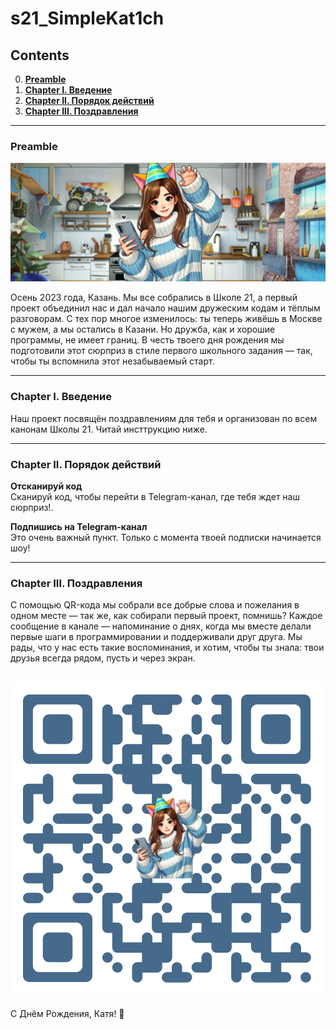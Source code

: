 # s21_SimpleKat1ch

## Contents

0. **[Preamble](#Preamble)**  
1. **[Chapter I. Введение](#Chapter-I)**  
2. **[Chapter II. Порядок действий](#Chapter-II)**  
3. **[Chapter III. Поздравления](#Chapter-III)**  

---

### Preamble

![simple_kat1ch](misc/images/hbd.png)

Осень 2023 года, Казань. Мы все собрались в Школе 21, а первый проект объединил нас и дал начало нашим дружеским кодам и тёплым разговорам. С тех пор многое изменилось: ты теперь живёшь в Москве с мужем, а мы остались в Казани. Но дружба, как и хорошие программы, не имеет границ. В честь твоего дня рождения мы подготовили этот сюрприз в стиле первого школьного задания — так, чтобы ты вспомнила этот незабываемый старт.

---

### Chapter I. Введение

Наш проект посвящён поздравлениям для тебя и организован по всем канонам Школы 21. Читай инсттрукцию ниже.

---

### Chapter II. Порядок действий


**Отсканируй код**  
Сканируй код, чтобы перейти в Telegram-канал, где тебя ждет наш  сюрприз!.

**Подпишись на Telegram-канал**  
Это очень важный пункт. Только с момента твоей подписки начинается шоу!

---

### Chapter III. Поздравления

С помощью QR-кода мы собрали все добрые слова и пожелания в одном месте — так же, как собирали первый проект, помнишь?
Каждое сообщение в канале — напоминание о днях, когда мы вместе делали первые шаги в программировании и поддерживали друг друга. Мы рады, что у нас есть такие воспоминания, и хотим, чтобы ты знала: твои друзья всегда рядом, пусть и через экран.

![simple_kat1ch](misc/images/qr.png)
---

С Днём Рождения, Катя! 🎉
